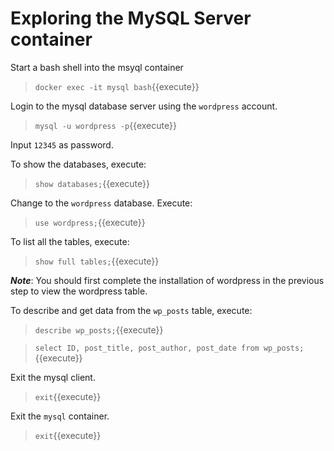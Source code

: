 
# Exploring the MySQL Server container

Start a bash shell into the msyql container

> `docker exec -it mysql bash`{{execute}}

Login to the mysql database server using the `wordpress` account.

> `mysql -u wordpress -p`{{execute}}

Input `12345` as password.

To show the databases, execute:

> `show databases;`{{execute}}

Change to the `wordpress` database. Execute:

> `use wordpress;`{{execute}}

To list all the tables, execute:

> `show full tables;`{{execute}}

***Note***: You should first complete the installation of wordpress in the previous step to view the wordpress table.

To describe and get data from the `wp_posts` table, execute:

> `describe wp_posts;`{{execute}}

> `select ID, post_title, post_author, post_date from wp_posts;`{{execute}}

Exit the mysql client.

> `exit`{{execute}}

Exit the `mysql` container.

> `exit`{{execute}}


